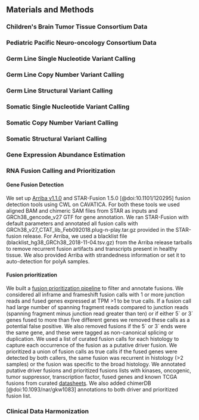 ## Materials and Methods

### Children's Brain Tumor Tissue Consortium Data

### Pediatric Pacific Neuro-oncology Consortium Data

### Germ Line Single Nucleotide Variant Calling

### Germ Line Copy Number Variant Calling

### Germ Line Structural Variant Calling

### Somatic Single Nucleotide Variant Calling

### Somatic Copy Number Variant Calling

### Somatic Structural Variant Calling

### Gene Expression Abundance Estimation

### RNA Fusion Calling and Prioritization
#### Gene Fusion Detection
We set up [Arriba v1.1.0](https://github.com/suhrig/arriba/) and STAR-Fusion 1.5.0 [@doi:10.1101/120295] fusion detection tools using CWL on CAVATICA.
For both these tools we used aligned BAM and chimeric SAM files from STAR as inputs and GRCh38_gencode_v27 GTF for gene annotation.
We ran STAR-Fusion with default parameters and annotated all fusion calls with GRCh38_v27_CTAT_lib_Feb092018.plug-n-play.tar.gz provided in the STAR-fusion release. 
For Arriba, we used a blacklist file (blacklist_hg38_GRCh38_2018-11-04.tsv.gz) from the Arriba release tarballs to remove recurrent fusion artifacts and transcripts present in healthy tissue.
We also provided Arriba with strandedness information or set it to auto-detection for polyA samples.

#### Fusion prioritization
We built a [fusion prioritization pipeline](https://github.com/d3b-center/fusion_filtering_pipeline) to filter and annotate fusions.
We considered all inframe and frameshift fusion calls with 1 or more junction reads and fused genes expressed at TPM >1 to be true calls.
If a fusion call had large number of spanning fragment reads compared to junction reads (spanning fragment minus junction read greater than ten) or if either 5\` or 3\` genes fused to more than five different genes we removed these calls as a potential false positive.
We also removed fusions if the 5\` or 3\` ends were the same gene, and these were tagged as non-canonical splicing or duplication.
We used a list of curated fusion calls for each histology to capture each occurrence of the fusion as a putative driver fusion.
We prioritized a union of fusion calls as true calls if the fused genes were detected by both callers, the same fusion was recurrent in histology (>2 samples) or the fusion was specific to the broad histology. 
We annotated putative driver fusions and prioritized fusions lists with kinases, oncogenic, tumor suppressor, transcription factor, fused genes and known TCGA fusions from curated [datasheets](https://github.com/d3b-center/fusion_filtering_pipeline/tree/master/references).
We also added chimerDB [@doi:10.1093/nar/gkw1083] annotations to both driver and prioritized fusion list.

### Clinical Data Harmonization
